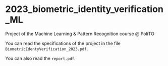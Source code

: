 # 2023_biometric_identity_verification_ML
Project of the Machine Learning &amp; Pattern Recognition course @ PoliTO

You can read the specifications of the project in the file `BiometricIdentyVerification_2023.pdf`.

You can also read the `report.pdf`.
